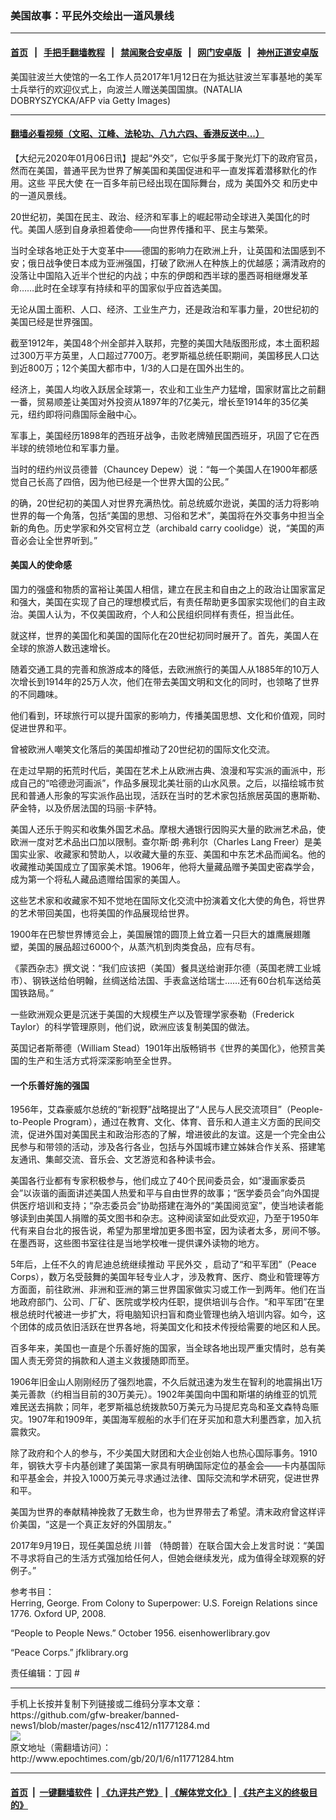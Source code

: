 ### 美国故事：平民外交绘出一道风景线
------------------------

#### [首页](https://github.com/gfw-breaker/banned-news1/blob/master/README.md) &nbsp;&nbsp;|&nbsp;&nbsp; [手把手翻墙教程](https://github.com/gfw-breaker/guides/wiki) &nbsp;&nbsp;|&nbsp;&nbsp; [禁闻聚合安卓版](https://github.com/gfw-breaker/bn-android) &nbsp;&nbsp;|&nbsp;&nbsp; [网门安卓版](https://github.com/oGate2/oGate) &nbsp;&nbsp;|&nbsp;&nbsp; [神州正道安卓版](https://github.com/SzzdOgate/update) 



<div><img alt="" class="aligncenter wp-post-image" src="http://i.epochtimes.com/assets/uploads/2020/01/GettyImages-631535344-600x400.jpg"/>
<div class="red16 caption">
 美国驻波兰大使馆的一名工作人员2017年1月12日在为抵达驻波兰军事基地的美军士兵举行的欢迎仪式上，向波兰人赠送美国国旗。(NATALIA DOBRYSZYCKA/AFP via Getty Images)
</div>
</div><hr/>

#### [翻墙必看视频（文昭、江峰、法轮功、八九六四、香港反送中...）](https://github.com/gfw-breaker/banned-news1/blob/master/pages/link3.md)

<div><p>
 【大纪元2020年01月06日讯】提起“外交”，它似乎多属于聚光灯下的政府官员，然而在美国，普通平民为世界了解美国和美国促进和平一直发挥着潜移默化的作用。这些
 <ok href="http://www.epochtimes.com/gb/tag/%E5%B9%B3%E6%B0%91%E5%A4%A7%E4%BD%BF.html">
  平民大使
 </ok>
 在一百多年前已经出现在国际舞台，成为
 <ok href="http://www.epochtimes.com/gb/tag/%E7%BE%8E%E5%9B%BD%E5%A4%96%E4%BA%A4.html">
  美国外交
 </ok>
 和历史中的一道风景线。
</p>
<p>
 20世纪初，美国在民主、政治、经济和军事上的崛起带动全球进入美国化的时代。美国人感到自身承担着使命——向世界传播和平、民主与繁荣。
</p>
<p>
 当时全球各地正处于大变革中——德国的影响力在欧洲上升，让英国和法国感到不安；俄日战争使日本成为亚洲强国，打破了欧洲人在种族上的优越感；满清政府的没落让中国陷入近半个世纪的内战；中东的伊朗和西半球的墨西哥相继爆发革命……此时在全球享有持续和平的国家似乎应首选美国。
</p>
<p>
 无论从国土面积、人口、经济、工业生产力，还是政治和军事力量，20世纪初的美国已经是世界强国。
</p>
<p>
 截至1912年，美国48个州全部并入联邦，完整的美国大陆版图形成，本土面积超过300万平方英里，人口超过7700万。老罗斯福总统任职期间，美国移民人口达到近800万；12个美国大都市中，1/3的人口是在国外出生的。
</p>
<p>
 经济上，美国人均收入跃居全球第一，农业和工业生产力猛增，国家财富比之前翻一番，贸易顺差让美国对外投资从1897年的7亿美元，增长至1914年的35亿美元，纽约即将问鼎国际金融中心。
</p>
<p>
 军事上，美国经历1898年的西班牙战争，击败老牌殖民国西班牙，巩固了它在西半球的统领地位和军事力量。
</p>
<p>
 当时的纽约州议员德普（Chauncey Depew）说：“每一个美国人在1900年都感觉自己长高了四倍，因为他已经是一个世界大国的公民。”
</p>
<p>
 的确，20世纪初的美国人对世界充满热忱。前总统威尔逊说，美国的活力将影响世界的每一个角落，包括“美国的思想、习俗和艺术”，美国将在外交事务中担当全新的角色。历史学家和外交官柯立芝（archibald carry coolidge）说，“美国的声音必会让全世界听到。”
</p>
<h4>
 美国人的使命感
</h4>
<p>
 国力的强盛和物质的富裕让美国人相信，建立在民主和自由之上的政治让国家富足和强大，美国在实现了自己的理想模式后，有责任帮助更多国家实现他们的自主政治。美国人认为，不仅美国政府，个人和公民组织同样有责任，担当此任。
</p>
<p>
 就这样，世界的美国化和美国的国际化在20世纪初同时展开了。首先，美国人在全球的旅游人数迅速增长。
</p>
<p>
 随着交通工具的完善和旅游成本的降低，去欧洲旅行的美国人从1885年的10万人次增长到1914年的25万人次，他们在带去美国文明和文化的同时，也领略了世界的不同趣味。
</p>
<p>
 他们看到，环球旅行可以提升国家的影响力，传播美国思想、文化和价值观，同时促进世界和平。
</p>
<p>
 曾被欧洲人嘲笑文化落后的美国却推动了20世纪初的国际文化交流。
</p>
<p>
 在走过早期的拓荒时代后，美国在艺术上从欧洲古典、浪漫和写实派的画派中，形成自己的“哈德逊河画派”，作品多展现北美壮丽的山水风景。之后，以描绘城市贫民和普通人形象的写实派作品出现，活跃在当时的艺术家包括旅居英国的惠斯勒、萨金特，以及侨居法国的玛丽‧卡萨特。
</p>
<p>
 美国人还乐于购买和收集外国艺术品。摩根大通银行因购买大量的欧洲艺术品，使欧洲一度对艺术品出口加以限制。查尔斯‧朗‧弗利尔（Charles Lang Freer）是美国实业家、收藏家和赞助人，以收藏大量的东亚、美国和中东艺术品而闻名。他的收藏推动美国成立了国家美术馆。1906年，他将大量藏品赠予美国史密森学会，成为第一个将私人藏品遗赠给国家的美国人。
</p>
<p>
 这些艺术家和收藏家不知不觉地在国际文化交流中扮演着文化大使的角色，将世界的艺术带回美国，也将美国的作品展现给世界。
</p>
<p>
 1900年在巴黎世界博览会上，美国展馆的圆顶上耸立着一只巨大的雄鹰展翅雕塑，美国的展品超过6000个，从蒸汽机到肉类食品，应有尽有。
</p>
<p>
 《蒙西杂志》撰文说：“我们应该把（美国）餐具送给谢菲尔德（英国老牌工业城市）、钢铁送给伯明翰，丝绸送给法国、手表盒送给瑞士……还有60台机车送给英国铁路局。”
</p>
<p>
 一些欧洲观众更是沉迷于美国的大规模生产以及管理学家泰勒（Frederick Taylor）的科学管理原则，他们说，欧洲应该复制美国的做法。
</p>
<p>
 英国记者斯蒂德（William Stead）1901年出版畅销书《世界的美国化》，他预言美国的生产和生活方式将深深影响至全世界。
</p>
<h4>
 一个乐善好施的强国
</h4>
<p>
 1956年，艾森豪威尔总统的“新视野”战略提出了“人民与人民交流项目”（People-to-People Program），通过在教育、文化、体育、音乐和人道主义方面的民间交流，促进外国对美国民主和政治形态的了解，增进彼此的友谊。这是一个完全由公民参与和带领的活动，涉及各行各业，包括与外国城市建立姊妹合作关系、搭建笔友通讯、集邮交流、音乐会、文艺游览和各种读书会。
</p>
<p>
 美国各行业都有专家积极参与，他们成立了40个民间委员会，如“漫画家委员会”以诙谐的画面讲述美国人热爱和平与自由世界的故事；“医学委员会”向外国提供医疗培训和支持；“杂志委员会”协助搭建在海外的“美国阅览室”，使当地读者能够读到由美国人捐赠的英文图书和杂志。这种阅读室如此受欢迎，乃至于1950年代有来自台北的报告说，希望为那里增加更多图书室，因为读者太多，房间不够。在墨西哥，这些图书室往往是当地学校唯一提供课外读物的地方。
</p>
<p>
 5年后，上任不久的肯尼迪总统继续推动
 <ok href="http://www.epochtimes.com/gb/tag/%E5%B9%B3%E6%B0%91%E5%A4%96%E4%BA%A4.html">
  平民外交
 </ok>
 ，启动了“和平军团”（Peace Corps），数万名受鼓舞的美国年轻专业人才，涉及教育、医疗、商业和管理等方方面面，前往欧洲、非洲和亚洲的第三世界国家做实习或工作一到两年。他们在当地政府部门、公司、厂矿、医院或学校内任职，提供培训与合作。“和平军团”在里根总统时代被进一步扩大，将电脑知识扫盲和商业管理也纳入培训内容。如今，这个团体的成员依旧活跃在世界各地，将美国文化和技术传授给需要的地区和人民。
</p>
<p>
 百多年来，美国也一直是个乐善好施的国家，当全球各地出现严重灾情时，总有美国人责无旁贷的捐款和人道主义救援随即而至。
</p>
<p>
 1906年旧金山人刚刚经历了强烈地震，不久后就迅速为发生在智利的地震捐出1万美元善款（约相当目前的30万美元）。1902年美国向中国和斯堪的纳维亚的饥荒难民送去捐款；同年，老罗斯福总统拨款50万美元为马提尼克岛和圣文森特岛赈灾。1907年和1909年，美国海军舰船的水手们在牙买加和意大利墨西拿，加入抗震救灾。
</p>
<p>
 除了政府和个人的参与，不少美国大财团和大企业创始人也热心国际事务。1910年，钢铁大亨卡内基创建了美国第一家具有明确国际定位的基金会——卡内基国际和平基金会，并投入1000万美元寻求通过法律、国际交流和学术研究，促进世界和平。
</p>
<p>
 美国为世界的奉献精神挽救了无数生命，也为世界带去了希望。清末政府曾这样评价美国，“这是一个真正友好的外国朋友。”
</p>
<p>
 2017年9月19日，现任美国总统
 <ok href="http://www.epochtimes.com/gb/tag/%E5%B7%9D%E6%99%AE.html">
  川普
 </ok>
 （特朗普）在联合国大会上发言时说：“美国不寻求将自己的生活方式强加给任何人，但她会继续发光，成为值得全球观察的好例子。”
</p>
<p>
 参考书目：
 <br/>
 Herring, George. From Colony to Superpower: U.S. Foreign Relations since 1776. Oxford UP, 2008.
</p>
<p>
 “People to People News.” October 1956. eisenhowerlibrary.gov
</p>
<p>
 “Peace Corps.” jfklibrary.org
</p>
<p>
 责任编辑：丁园 #
</p>
</div>
<hr/>
手机上长按并复制下列链接或二维码分享本文章：<br/>
https://github.com/gfw-breaker/banned-news1/blob/master/pages/nsc412/n11771284.md <br/>
<a href='https://github.com/gfw-breaker/banned-news1/blob/master/pages/nsc412/n11771284.md'><img src='https://github.com/gfw-breaker/banned-news1/blob/master/pages/nsc412/n11771284.md.png'/></a> <br/>
原文地址（需翻墙访问）：http://www.epochtimes.com/gb/20/1/6/n11771284.htm


------------------------
#### [首页](https://github.com/gfw-breaker/banned-news1/blob/master/README.md) &nbsp;|&nbsp; [一键翻墙软件](https://github.com/gfw-breaker/nogfw/blob/master/README.md) &nbsp;| [《九评共产党》](https://github.com/gfw-breaker/9ping.md/blob/master/README.md#九评之一评共产党是什么) | [《解体党文化》](https://github.com/gfw-breaker/jtdwh.md/blob/master/README.md) | [《共产主义的终极目的》](https://github.com/gfw-breaker/gczydzjmd.md/blob/master/README.md)


<img src='http://gfw-breaker.win/banned-news/pages/nsc412/n11771284.md' width='0px' height='0px'/>